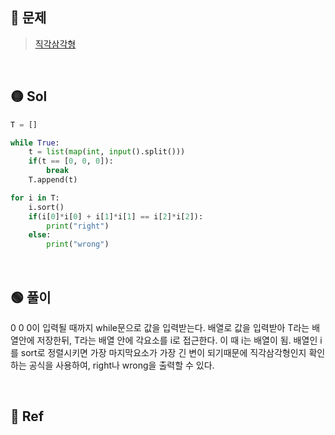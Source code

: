 ## 🔴 문제
> [직각삼각형](https://www.acmicpc.net/problem/4153)

<br/>

## 🟡 Sol
```python
T = []

while True:
    t = list(map(int, input().split()))
    if(t == [0, 0, 0]):
        break
    T.append(t)

for i in T:
    i.sort()
    if(i[0]*i[0] + i[1]*i[1] == i[2]*i[2]):
        print("right")
    else:
        print("wrong")
```
<br/>

## 🟢 풀이
0 0 0이 입력될 때까지 while문으로 값을 입력받는다.
배열로 값을 입력받아 T라는 배열안에 저장한뒤, T라는 배열 안에 각요소를 i로 접근한다.
이 때 i는 배열이 됨. 배열인 i를 sort로 정렬시키면 가장 마지막요소가 가장 긴 변이 되기때문에 직각삼각형인지 확인하는 공식을 사용하여, right나 wrong을 출력할 수 있다.


<br/>

## 🔵 Ref


